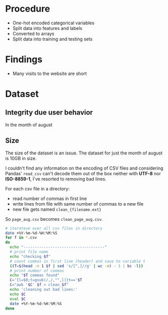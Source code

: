 
# Procedure


* One-hot encoded categorical variables
* Split data into features and labels
* Converted to arrays
* Split data into training and testing sets

# Findings
* Many visits to the website are short

# Dataset
## Integrity due user behavior
In the month of august

## Size
The size of the dataset is an issue. The dataset for just the month of august is 10GB in size.

I couldn't find any information on the encoding of CSV files and considering Pandas' `read_csv` can't decode them out of the box neither with **UTF-8** nor **ISO-8859-1**, I've resorted to removing bad lines.

For each csv file in a directory:
* read number of commas in first line
* write lines from file with same number of commas to a new file
* new file gets named `clean_{filename.ext}`

So `page_aug.csv` becomes `clean_page_aug.csv`.

```bash
# iterateve over all csv files in directory
date +%Y-%m-%d-%H:%M:%S
for f in *.csv
do
  echo "------------------------------------"
  # print file name
  echo "checking $f"
  # count commas in first line (header) and save to variable t
  ((T=$(head -n 1 $f | sed 's/[^,]//g' | wc -m) - 1 | bc -l))
  # print number of commas
  echo "$T commas found"
  C='{l=$0;t=gsub(/,/,"",l)}t=='$T
  C="awk '$C' $f > clean_$f"
  echo 'cleaning out bad lines:'
  echo $C
  eval $C
  date +%Y-%m-%d-%H:%M:%S
done
```
